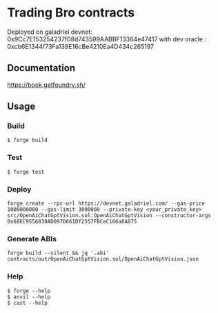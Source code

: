 # Trading Bro contracts

Deployed on galadriel devnet: 0x9Cc7E153254237f08d743599AABBF13364e47417 with dev oracle : 0xcb6E1344f73Fa139E16cBe4210Ea4D434c265197

## Documentation

https://book.getfoundry.sh/

## Usage

### Build

```shell
$ forge build
```

### Test

```shell
$ forge test
```

### Deploy

```shell
forge create --rpc-url https://devnet.galadriel.com/ --gas-price 1000000000 --gas-limit 3000000 --private-key <your_private_key> src/OpenAiChatGptVision.sol:OpenAiChatGptVision --constructor-args 0x68EC9556830AD097D661Df2557FBCeC166a0A075
```

### Generate ABIs

```shell
forge build --silent && jq '.abi' contracts/out/OpenAiChatGptVision.sol/OpenAiChatGptVision.json
```

### Help

```shell
$ forge --help
$ anvil --help
$ cast --help
```

